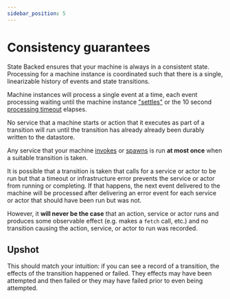 ```yaml
---
sidebar_position: 5
---
```


# Consistency guarantees

State Backed ensures that your machine is always in a consistent state.
Processing for a machine instance is coordinated such that there is
a single, linearizable history of events and state transitions.

Machine instances will process a single event at a time, each event processing
waiting until the machine instance ["settles"](./settling) or the 10 second
[processing timeout](./limits) elapses.

No service that a machine starts or action that it executes as part of a transition
will run until the transition has already already been durably written to the datastore.

Any service that your machine
[invokes](https://xstate.js.org/docs/guides/communication.html)
or [spawns](https://xstate.js.org/docs/guides/actors.html#spawning-actors)
is run **at most once** when a suitable transition is taken.

It is possible that a transition is taken that calls for a service or actor to
be run but that a timeout or infrastructure error prevents the service or actor
from running or completing.
If that happens, the next event delivered to the machine will be processed after
delivering an error event for each service or actor that should have been run
but was not.

However, it **will never be the case** that an action, service or actor runs and
produces some observable effect (e.g. makes a `fetch` call, etc.) and no transition
causing the action, service, or actor to run was recorded.

## Upshot

This should match your intuition: if you can see a record of a transition,
the effects of the transition happened or failed. They effects may have been attempted
and then failed or they may have failed prior to even being attempted.

